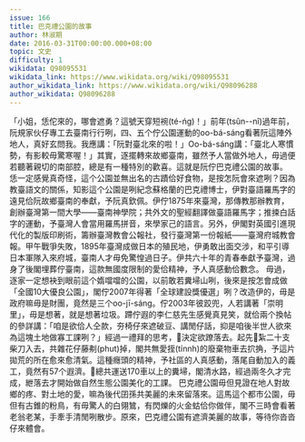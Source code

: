 ```yaml
---
issue: 166
title: 巴克禮公園的故事
author: 林淑期
date: 2016-03-31T00:00:00.000+08:00
topic: 文史
difficulty: 1
wikidata: Q98095531
wikidata_link: https://www.wikidata.org/wiki/Q98095531
author_wikidata_link: https://www.wikidata.org/wiki/Q98096288
author_wikidata: Q98096288
---
```

「小姐，恁佗來的，哪會遮勇？這號天穿短䘼(té-ńg)！」前年(tsûn--nî)過年前，阮規家伙仔專工去臺南行行咧，四、五个佇公園運動的oo-bá-sáng看著阮這陣外地人，真好玄問我。我應講：「阮對臺北來的啦！」Oo-bá-sáng講：「臺北人寒慣勢，有影較毋驚寒喔！」其實，逐擺轉來故鄉臺南，雖然予人當做外地人，毋過便若聽著親切的南部腔，總是有一種特別的歡喜。這就是阮佇巴克禮公園的故事。
恁一定感覺真奇怪，這个公園並無出名的古蹟佮好食物，是按怎阮會來遮咧？因為教臺語文的關係，知影這个公園是咧紀念蘇格蘭的巴克禮博士，伊對臺語羅馬字的遠見佮阮故鄉臺南的奉獻，予阮真欽佩。伊佇1875年來臺灣，那傳教那辦教育，創辦臺灣第一間大學——臺南神學院；共外文的聖經翻譯做臺語羅馬字；推捒白話字的運動，予臺灣人會當用羅馬拼音，來學家己的語言。另外，伊閣對英國引進現代化的製版印刷術，籌辦臺灣教會公報社，發行臺灣第一份報紙——臺灣府城教會報。甲午戰爭失敗，1895年臺灣成做日本的殖民地，伊勇敢出面交涉，和平引導日本軍隊入來府城，臺南人才毋免驚惶過日子。伊共六十年的青春奉獻予臺灣，過身了後閣埋葬佇臺南，這款無國度限制的愛佮精神，予人真感動佮數念。
毋過，逐家一定想袂到眼前這个媠噹噹的公園，以前敢若糞埽山咧，後來是按怎會成做「全國10大優良公園」，閣佇2007年得著「全球建設獎優選」咧？改造伊的，毋是政府嘛毋是財團，竟然是三个oo-jī-sáng。佇2003年彼跤兜，人若講著「崇明里」，毋是想著，就是想著垃圾。蹛佇遐的李仁慈先生感覺真見笑，就佮兩个換帖的參詳講：「咱是欲佮人仝款，夯椅仔來遮破豆、講閒仔話，抑是咱後半世人欲來為這塊土地做寡工課咧？」經過一禮拜的思考，𪜶決定欲蹽落去。起先𪜶紮二十支柴刀入去，共雜花仔藤刜(phut)掉，閣共無愛挃(ti̍nnh)的廢棄物車去㧒捔，予這片拋荒的所在愈來愈清氣。這種癮頭的精神，予社區的人真感動，落尾自動加入的義工，竟然有57个遐濟。𪜶總共運送170車以上的糞埽，閣清水路，經過兩冬久才完成，紲落去才開始做自然生態公園美化的工課。
巴克禮公園毋但見證在地人對故鄉的疼、對土地的愛，嘛為後代囝孫共美麗的未來留落來。這馬這个都市公園，毋但有古錐的粉鳥，有毋驚人的白翎鷥，有閃爍的火金蛄佮你做伴，閣不三時會看著老翁老某，手牽手清閒咧散步。原來，巴克禮公園有遮濟美麗的故事，等待你沓沓仔來體會。
